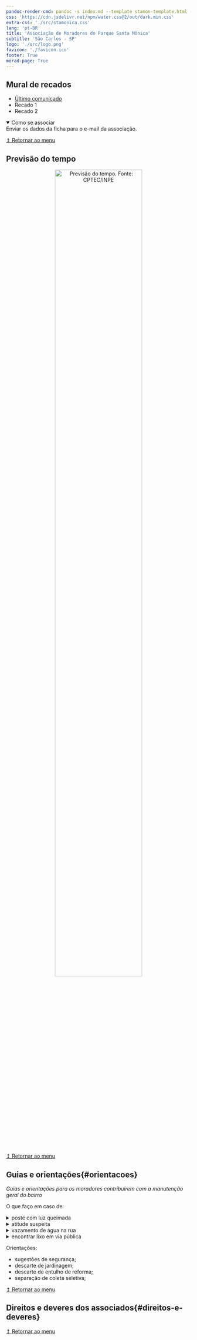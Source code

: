 ```yaml
---
pandoc-render-cmd: pandoc -s index.md --template stamon-template.html -o index.html
css: 'https://cdn.jsdelivr.net/npm/water.css@2/out/dark.min.css'
extra-css: './src/stamonica.css'
lang: 'pt-BR'
title: 'Associação de Moradores do Parque Santa Mônica'
subtitle: 'São Carlos - SP'
logo: './src/logo.png'
favicon: './favicon.ico'
footer: True
morad-page: True
---
```


## Mural de recados

* [Último comunicado](./temp-images/202201-comunicado.pdf)
* Recado 1
* Recado 2

<details open=""> <summary>Como se associar</summary>
Enviar os dados da ficha para o e-mail da associação.
</details>

[↥ Retornar ao menu](#logo)

## Previsão do tempo

<!--![Chuva agora. Fonte: IPMET/UNESP](https://www.ipmetradar.com.br/img-ppi/ppi-anim.gif)-->

<figure style="text-align: center; overflow:hidden;">
  <img src="https://s0.cptec.inpe.br/grafico/Modelos/WRF/GHT/meteogramas/PPN/4774.png" style="width:75%; margin: 0px 0px -62.5% 0px; border-radius: 0em !important;" alt="Previsão do tempo. Fonte: CPTEC/INPE">
</figure>

[↥ Retornar ao menu](#logo)

## Guias e orientações{#orientacoes}

_Guias e orientações para os moradores contribuirem com a manutenção geral do bairro_

O que faço em caso de:

<details> <summary>poste com luz queimada</summary>
Preencher a ficha e enviar à associação para ser encaminhada ao setor resposável na prefeitura.
</details>
<details> <summary>atitude suspeita</summary>
Comunicar o vigilante e a polícia.
</details>
<details> <summary>vazamento de água na rua</summary>
Entrar em contato com SAAE no e-mail ou telefone informando o local do vazamento.
</details>
<details> <summary>encontrar lixo em via pública</summary>
</details>

Orientações:

* sugestões de segurança;
* descarte de jardinagem;
* descarte de entulho de reforma;
* separação de coleta seletiva;

[↥ Retornar ao menu](#logo)

## Direitos e deveres dos associados{#direitos-e-deveres}

[↥ Retornar ao menu](#logo)

<!--## Eventos e pesquisas de opinião-->

<!--[↥ Retornar ao menu](#logo)-->

